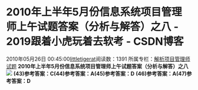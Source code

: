 # 2010年上半年5月份信息系统项目管理师上午试题答案（分析与解答）之八 - 2019跟着小虎玩着去软考 - CSDN博客
2010年05月26日 00:45:00[littletigerat](https://me.csdn.net/littletigerat)阅读数：1391
所属专栏：[解析项目管理师试题](https://blog.csdn.net/column/details/15005.html)
**2010年上半年5月份信息系统项目管理师上午试题答案（分析与解答）之八**
**![](http://hi.csdn.net/attachment/201005/25/0_12748058750SDs.gif)**
**(43)参考答案：C(44)参考答案：A(45)参考答案：D**
**(46)参考答案：A(47)参考答案：D**
